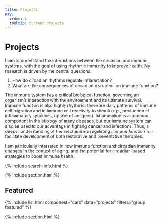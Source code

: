 ```yaml
---
title: Projects
nav:
  order: 1
  tooltip: Current projects
---
```


# <i class="fas fa-projects"></i>Projects

I aim to understand the interactions between the circadian and immune systems, with the goal of using rhythmic immunity to improve health. My research is driven by the central questions: 
1) How do circadian rhythms regulate inflammation?
2) What are the consequences of circadian disruption on immune function?
   
The immune system has a critical biological function, governing an organism’s interaction with the environment and its ultimate survival. Immune function is also highly rhythmic: there are daily patterns of immune cell migration and in immune cell reactivity to stimuli (e.g., production of inflammatory cytokines, uptake of antigens). Inflammation is a common component in the etiology of many diseases, but our immune system can also be used to our advantage in fighting cancer and infections. Thus, a deeper understanding of the mechanisms regulating immune function will facilitate development of both restorative and preventative therapies.

I am particularly interested in how immune function and circadian immunity changes in the context of aging, and the potential for circadian-based strategies to boost immune health.

{% include search-info.html %}

{% include section.html %}

## Featured

{% include list.html component="card" data="projects" filters="group: featured" %}

{% include section.html %}

<!-- ## More

{% include list.html component="card" data="projects" filters="group: more" style="small" %} -->
